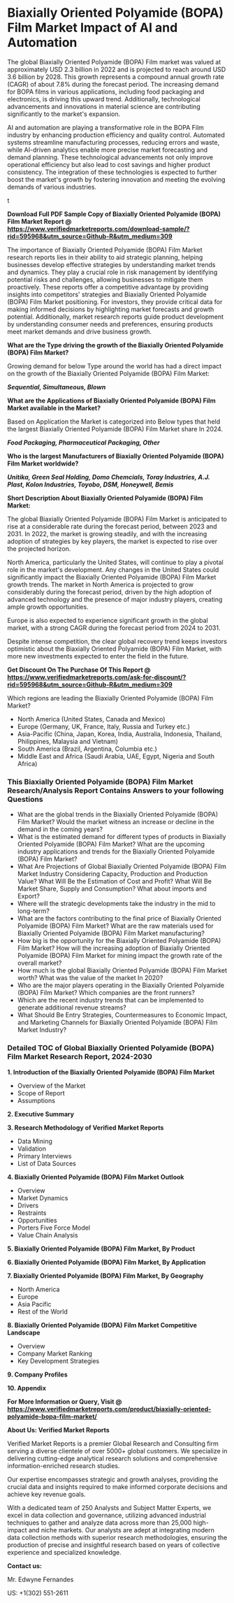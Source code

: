 <meta name="title" content="Global  Biaxially Oriented Polyamide (BOPA) Film Market Impact of AI and Automation"><meta name="description" content="  The global Biaxially Oriented Polyamide (BOPA) Film market was valued at approximately USD 2.3 billion in 2022 and is projected to reach around USD 3.6 billion by 20"><meta name="title" content=" Biaxially Oriented Polyamide (BOPA) Film Market Size, Share, Scope, Trends, Growth, Opportunities, Analysis, Forecast"> <h1>Biaxially Oriented Polyamide (BOPA) Film Market Impact of AI and Automation</h1> <p>The global Biaxially Oriented Polyamide (BOPA) Film market was valued at approximately USD 2.3 billion in 2022 and is projected to reach around USD 3.6 billion by 2028. This growth represents a compound annual growth rate (CAGR) of about 7.8% during the forecast period. The increasing demand for BOPA films in various applications, including food packaging and electronics, is driving this upward trend. Additionally, technological advancements and innovations in material science are contributing significantly to the market's expansion.</p> <p>AI and automation are playing a transformative role in the BOPA Film industry by enhancing production efficiency and quality control. Automated systems streamline manufacturing processes, reducing errors and waste, while AI-driven analytics enable more precise market forecasting and demand planning. These technological advancements not only improve operational efficiency but also lead to cost savings and higher product consistency. The integration of these technologies is expected to further boost the market's growth by fostering innovation and meeting the evolving demands of various industries.</p> t</p><p id="" class=""><strong>Download Full PDF Sample Copy of Biaxially Oriented Polyamide (BOPA) Film Market Report @ <a href="https://www.verifiedmarketreports.com/download-sample/?rid=595968&utm_source=Github-R&utm_medium=309" target="_blank">https://www.verifiedmarketreports.com/download-sample/?rid=595968&utm_source=Github-R&utm_medium=309</a></strong></p><p>The importance of&nbsp;Biaxially Oriented Polyamide (BOPA) Film Market research reports lies in their ability to aid strategic planning, helping businesses develop effective strategies by understanding market trends and dynamics. They play a crucial role in risk management by identifying potential risks and challenges, allowing businesses to mitigate them proactively. These reports offer a competitive advantage by providing insights into competitors' strategies and Biaxially Oriented Polyamide (BOPA) Film Market positioning. For investors, they provide critical data for making informed decisions by highlighting market forecasts and growth potential. Additionally, market research reports guide product development by understanding consumer needs and preferences, ensuring products meet market demands and drive business growth.</p><p><strong>What are the&nbsp;Type driving the growth of the Biaxially Oriented Polyamide (BOPA) Film Market?</strong></p><p id="" class="">Growing demand for below Type around the world has had a direct impact on the growth of the Biaxially Oriented Polyamide (BOPA) Film Market:</p><em><strong>Sequential, Simultaneous, Blown</strong></em></p><strong>What are the&nbsp;Applications&nbsp;of Biaxially Oriented Polyamide (BOPA) Film Market available in the Market?</strong></p><p id="" class="">Based on Application the Market is categorized into Below types that held the largest Biaxially Oriented Polyamide (BOPA) Film Market share In 2024.</p><em><strong>Food Packaging, Pharmaceutical Packaging, Other</strong></em></p><strong>Who is the largest Manufacturers of Biaxially Oriented Polyamide (BOPA) Film Market worldwide?</strong></p><p><em><strong>Unitika, Green Seal Holding, Domo Chemcials, Toray Industries, A.J. Plast, Kolon Industries, Toyobo, DSM, Honeywell, Bemis</strong></em></p><p id="" class=""><strong>Short Description About Biaxially Oriented Polyamide (BOPA) Film Market:</strong></p><p>The global Biaxially Oriented Polyamide (BOPA) Film Market is anticipated to rise at a considerable rate during the forecast period, between 2023 and 2031. In 2022, the market is growing steadily, and with the increasing adoption of strategies by key players, the market is expected to rise over the projected horizon.</p><p>North America, particularly the United States, will continue to play a pivotal role in the market's development. Any changes in the United States could significantly impact the Biaxially Oriented Polyamide (BOPA) Film Market growth trends. The market in North America is projected to grow considerably during the forecast period, driven by the high adoption of advanced technology and the presence of major industry players, creating ample growth opportunities.</p><p>Europe is also expected to experience significant growth in the global market, with a strong CAGR during the forecast period from 2024 to 2031.</p><p>Despite intense competition, the clear global recovery trend keeps investors optimistic about the Biaxially Oriented Polyamide (BOPA) Film Market, with more new investments expected to enter the field in the future.</p><p id="" class=""><strong>Get Discount On The Purchase Of This Report @ <a href="https://www.verifiedmarketreports.com/ask-for-discount/?rid=595968&utm_source=Github-R&utm_medium=309" target="_blank">https://www.verifiedmarketreports.com/ask-for-discount/?rid=595968&utm_source=Github-R&utm_medium=309</a></strong></p>Which regions are leading the Biaxially Oriented Polyamide (BOPA) Film Market?</p><ul><li>North America (United States, Canada and Mexico)</li><li>Europe (Germany, UK, France, Italy, Russia and Turkey etc.)</li><li>Asia-Pacific (China, Japan, Korea, India, Australia, Indonesia, Thailand, Philippines, Malaysia and Vietnam)</li><li>South America (Brazil, Argentina, Columbia etc.)</li><li>Middle East and Africa (Saudi Arabia, UAE, Egypt, Nigeria and South Africa)</li></ul><h3 id="" class="">This Biaxially Oriented Polyamide (BOPA) Film Market Research/Analysis Report Contains Answers to your following Questions</h3><ul><li>What are the global trends in the Biaxially Oriented Polyamide (BOPA) Film Market? Would the market witness an increase or decline in the demand in the coming years?</li><li>What is the estimated demand for different types of products in Biaxially Oriented Polyamide (BOPA) Film Market? What are the upcoming industry applications and trends for the Biaxially Oriented Polyamide (BOPA) Film Market?</li><li>What Are Projections of Global Biaxially Oriented Polyamide (BOPA) Film Market Industry Considering Capacity, Production and Production Value? What Will Be the Estimation of Cost and Profit? What Will Be Market Share, Supply and Consumption? What about imports and Export?</li><li>Where will the strategic developments take the industry in the mid to long-term?</li><li>What are the factors contributing to the final price of Biaxially Oriented Polyamide (BOPA) Film Market? What are the raw materials used for Biaxially Oriented Polyamide (BOPA) Film Market manufacturing?</li><li>How big is the opportunity for the Biaxially Oriented Polyamide (BOPA) Film Market? How will the increasing adoption of Biaxially Oriented Polyamide (BOPA) Film Market for mining impact the growth rate of the overall market?</li><li>How much is the global Biaxially Oriented Polyamide (BOPA) Film Market worth? What was the value of the market In 2020?</li><li>Who are the major players operating in the Biaxially Oriented Polyamide (BOPA) Film Market? Which companies are the front runners?</li><li>Which are the recent industry trends that can be implemented to generate additional revenue streams?</li><li>What Should Be Entry Strategies, Countermeasures to Economic Impact, and Marketing Channels for Biaxially Oriented Polyamide (BOPA) Film Market Industry?</li></ul><h3 id="" class="">Detailed TOC of Global Biaxially Oriented Polyamide (BOPA) Film Market Research Report, 2024-2030</h3><p id="" class=""><strong>1. Introduction of the Biaxially Oriented Polyamide (BOPA) Film Market</strong></p><ul><li>Overview of the Market</li><li>Scope of Report</li><li>Assumptions</li></ul><p id="" class=""><strong>2. Executive Summary</strong></p><p id="" class=""><strong>3. Research Methodology of Verified Market Reports</strong></p><ul><li>Data Mining</li><li>Validation</li><li>Primary Interviews</li><li>List of Data Sources</li></ul><p id="" class=""><strong>4. Biaxially Oriented Polyamide (BOPA) Film Market Outlook</strong></p><ul><li>Overview</li><li>Market Dynamics</li><li>Drivers</li><li>Restraints</li><li>Opportunities</li><li>Porters Five Force Model</li><li>Value Chain Analysis</li></ul><p id="" class=""><strong>5. Biaxially Oriented Polyamide (BOPA) Film Market, By Product</strong></p><p id="" class=""><strong>6. Biaxially Oriented Polyamide (BOPA) Film Market, By Application</strong></p><p id="" class=""><strong>7. Biaxially Oriented Polyamide (BOPA) Film Market, By Geography</strong></p><ul><li>North America</li><li>Europe</li><li>Asia Pacific</li><li>Rest of the World</li></ul><p id="" class=""><strong>8. Biaxially Oriented Polyamide (BOPA) Film Market Competitive Landscape</strong></p><ul><li>Overview</li><li>Company Market Ranking</li><li>Key Development Strategies</li></ul><p id="" class=""><strong>9. Company Profiles</strong></p><p id="" class=""><strong>10. Appendix</strong></p><p id="" class=""><strong>For More Information or Query, Visit @ <a href="https://www.verifiedmarketreports.com/product/biaxially-oriented-polyamide-bopa-film-market/" target="_blank">https://www.verifiedmarketreports.com/product/biaxially-oriented-polyamide-bopa-film-market/</a></strong></p><p id="" class=""><strong>About Us: Verified Market Reports</strong></p><p id="" class="">Verified Market Reports is a premier Global Research and Consulting firm serving a diverse clientele of over 5000+ global customers. We specialize in delivering cutting-edge analytical research solutions and comprehensive information-enriched research studies.</p><p id="" class="">Our expertise encompasses strategic and growth analyses, providing the crucial data and insights required to make informed corporate decisions and achieve key revenue goals.</p><p id="" class="">With a dedicated team of 250 Analysts and Subject Matter Experts, we excel in data collection and governance, utilizing advanced industrial techniques to gather and analyze data across more than 25,000 high-impact and niche markets. Our analysts are adept at integrating modern data collection methods with superior research methodologies, ensuring the production of precise and insightful research based on years of collective experience and specialized knowledge.</p><p id="" class=""><strong>Contact us:</strong></p><p id="" class="">Mr. Edwyne Fernandes</p><p id="" class="">US: +1(302) 551-2611</p>